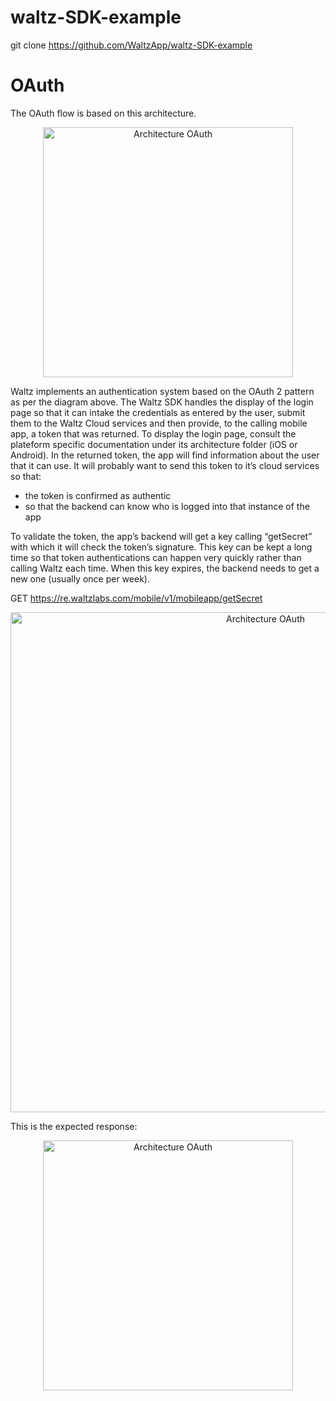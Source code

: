 # waltz-SDK-example

git clone https://github.com/WaltzApp/waltz-SDK-example

# OAuth

The OAuth flow is based on this architecture.<p align="center">
  <img src="./oauth.png" width="400" title="Architecture OAuth">
</p>

<p>
Waltz implements an authentication system based on the OAuth 2 pattern as per the diagram above. The Waltz SDK handles the display of the login page so that it can intake the credentials as entered by the user, submit them to the Waltz Cloud services and then provide, to the calling mobile app, a token that was returned. To display the login page, consult the plateform specific documentation under its architecture folder (iOS or Android). In the returned token, the app will find information about the user that it can use. It will probably want to send this token to it’s cloud services so that:
<ul>
  <li>the token is confirmed as authentic</li>
  <li>so that the backend can know who is logged into that instance of the app</li>
</ul>
To validate the token, the app’s backend will get a key calling “getSecret” with which it will check the token’s signature. This key can be kept a long time so that token authentications can happen very quickly rather than calling Waltz each time. When this key expires, the backend needs to get a new one (usually once per week).
</p>

GET https://re.waltzlabs.com/mobile/v1/mobileapp/getSecret <p align="center">
  <img src="./endpoint.png" width="800" title="Architecture OAuth">
</p>

This is the expected response: <p align="center">
  <img src="./response.png" width="400" title="Architecture OAuth">
</p>
